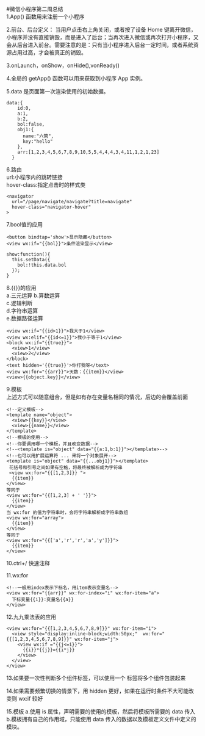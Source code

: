 #微信小程序第二周总结  
1.App() 函数用来注册一个小程序  

2.前台、后台定义： 当用户点击右上角关闭，或者按了设备 Home 键离开微信，小程序并没有直接销毁，而是进入了后台；当再次进入微信或再次打开小程序，又会从后台进入前台。需要注意的是：只有当小程序进入后台一定时间，或者系统资源占用过高，才会被真正的销毁。  

3.onLaunch，onShow，onHide(),vonReady()  

4.全局的 getApp() 函数可以用来获取到小程序 App 实例。  

5.data 是页面第一次渲染使用的初始数据。  
```
data:{  
    id:0,
    a:1,
    b:2,
    bol:false,
    obj1:{
      name:"六筒",
      key:"hello"
    },
    arr:[1,2,3,4,5,6,7,8,9,10,5,5,4,4,4,3,4,11,1,2,1,23]
  }
  ```   
  
  6.路由  
  url:小程序内的跳转链接  
  hover-class:指定点击时的样式类
  ```
  <navigator
    url="/page/navigate/navigate?title=navigate"
    hover-class="navigator-hover"
  >
  ```  
  
  7.bool值的应用  
  ```
  <button bindtap='show'>显示隐藏</button>
<view wx:if="{{bol}}">条件渲染显示</view>

show:function(){
    this.setData({
      bol:!this.data.bol
    });
  }  
  ```
  
  8.{{}}的应用  
  a.三元运算
  b.算数运算  
  c.逻辑判断  
  d.字符串运算  
  e.数据路径运算  
  ```
  <view wx:if="{{id>1}}">我大于1</view>
<view wx:elif="{{id<=1}}">我小于等于1</view>
<block wx:if="{{true}}">
    <view>1</view>
    <view>2</view>
</block>
<text hidden='{{true}}'>你打我呀</text>
<view wx:for="{{arr}}">天数：{{item}}</view>
<view>{{object.key}}</view>  
```  
9.模板  
上述方式可以随意组合，但是如有存在变量名相同的情况，后边的会覆盖前面  
```
<!--定义模板-->
<template name="object">
  <view>{{key}}</view>
  <view>{{name}}</view>
</template>
<!--模板的使用-->
<!--你要调用哪一个模板，并且改变数据-->
<!--<template is="object" data="{{a:1,b:1}}"></template>-->  
<!--也可以用扩展运算符 ... 来将一个对象展开-->
<template is="object" data="{{...obj1}}"></template>   
 花括号和引号之间如果有空格，将最终被解析成为字符串
 <view wx:for="{{[1,2,3]}} ">
  {{item}}
</view>  
等同于  
<view wx:for="{{[1,2,3] + ' '}}">
  {{item}}
</view>  
当 wx:for 的值为字符串时，会将字符串解析成字符串数组  
<view wx:for="array">
  {{item}}
</view>  
等同于  
<view wx:for="{{['a','r','r','a','y']}}">
  {{item}}
</view>
```  
10.ctrl+/  快速注释  

11.wx:for
```
<!--一般用index表示下标名，用item表示变量名-->
<view wx:for="{{arr}}" wx:for-index="i" wx:for-item="a">
  下标变量{{i}}:变量名{{a}}
</view>
```  
12.九九乘法表的应用
```
<view wx:for="{{[1,2,3,4,5,6,7,8,9]}}" wx:for-item="i">
  <view style="display:inline-block;width:50px;"  wx:for="{{[1,2,3,4,5,6,7,8,9]}}" wx:for-item="j">
    <view wx:if ="{{j<=i}}">
      {{i}}*{{j}}={{i*j}} 
    </view>
  </view>
</view>
```    

13.如果要一次性判断多个组件标签，可以使用一个 <block/> 标签将多个组件包装起来  

14.如果需要频繁切换的情景下，用 hidden 更好，如果在运行时条件不大可能改变则 wx:if 较好  

15.模板
a.使用 is 属性，声明需要的使用的模板，然后将模板所需要的 data 传入
b.模板拥有自己的作用域，只能使用 data 传入的数据以及模板定义文件中定义的 <wxs /> 模块。







  
  
  
